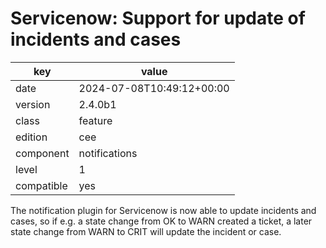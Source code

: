 [//]: # (werk v2)
# Servicenow: Support for update of incidents and cases

key        | value
---------- | ---
date       | 2024-07-08T10:49:12+00:00
version    | 2.4.0b1
class      | feature
edition    | cee
component  | notifications
level      | 1
compatible | yes

The notification plugin for Servicenow is now able to update incidents and
cases, so if e.g. a state change from OK to WARN created a ticket, a later
state change from WARN to CRIT will update the incident or case.
